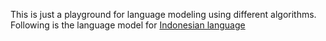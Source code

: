 This is just a playground for language modeling using different algorithms. 
Following is the language model for [Indonesian language](https://github.com/cahya-wirawan/language-modeling/tree/master/ULMFit)